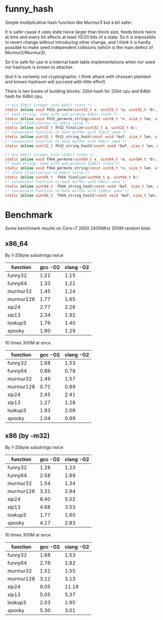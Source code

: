 funny_hash
==========

Simple multiplicative hash function like Murmur3 but a bit safer.

It is safer cause it uses state twice larger than block size, feeds block twice at time and every bit affects at least 10/20 bits of a state. So it is impossible to revert change without introducing other change, and I think it is hardly possible to make seed independent collisions (which is the main defect of Murmur2/Murmur3).

So it is safe for use in a internal hash table implementations when nor seed nor hashsum is known to attacker.

(but it is certainly not cryptographic: I think attack with choosen plaintext and known hashsum will succeed
with little effort)

There is two boxes of building blocks: 32bit hash for 32bit cpu and 64bit hash for 64bit cpu.

````C
/* mix 32bit integer into 64bit state */
static inline void fh32_permute(uint32_t v, uint32_t *a, uint32_t *b);
/* hash string, seed with and produce 64bit state */
static inline void fh32_permute_string(const uint8_t *v, size_t len, uint32_t *a, uint32_t *b);
/* state finalization to 32bit value */
static inline uint32_t fh32_finalize(uint32_t a, uint32_t b);
/* convenient function to hash buffer with 32bit seed */
static inline uint32_t fh32_string_hash(const void *buf, size_t len, uint32_t seed);
/* convenient function to hash buffer with 64bit seed */
static inline uint32_t fh32_string_hash2(const void *buf, size_t len, uint32_t seed1, uint32_t seed2);

/* mix 64bit integer into 128bit state */
static inline void fh64_permute(uint64_t v, uint64_t *a, uint64_t *b);
/* hash string, seed with and produce 128bit state */
static inline void fh64_permute_string(const uint8_t *v, size_t len, uint64_t *a, uint64_t *b);
/* state finalization to 64bit value */
static inline uint64_t  fh64_finalize(uint64_t a, uint64_t b);
/* convenient function to hash buffer with 64bit seed */
static inline uint64_t  fh64_string_hash(const void *buf, size_t len, uint64_t seed);
/* convenient function to hash buffer with 128bit seed */
static inline uint64_t  fh64_string_hash2(const void *buf, size_t len, uint64_t seed1, uint64_t seed2);
````

Benchmark
=========

Some benchmark results on Core-i7 2600 2400MHz 300M random blob:

x86_64
------

By 1-20byte substrings twice

function  | gcc -O2 | clang -O2
----------|---------|----------
funny32   |   1.21  |   1.15 
funny64   |   1.33  |   1.21 
murmur32  |   1.45  |   1.24 
murmur128 |   1.77  |   1.65 
sip24     |   2.77  |   2.26 
sip13     |   2.34  |   1.92 
lookup3   |   1.76  |   1.40 
spooky    |   1.60  |   1.29 

10 times 300M at once

function  | gcc -O2 | clang -O2
----------|---------|----------
funny32   |   1.68  |   1.53 
funny64   |   0.86  |   0.79 
murmur32  |   1.49  |   1.57 
murmur128 |   0.72  |   0.89 
sip24     |   2.45  |   2.41 
sip13     |   1.27  |   1.28 
lookup3   |   1.93  |   2.09 
spooky    |   1.04  |   0.99 

x86 (by -m32)
-------------

By 1-20byte substrings twice

function  | gcc -O2 | clang -O2
----------|---------|----------
funny32   |   1.28  |   1.23 
funny64   |   2.58  |   1.89 
murmur32  |   1.54  |   1.34 
murmur128 |   3.31  |   2.94 
sip24     |   6.40  |   5.02 
sip13     |   4.68  |   3.53 
lookup3   |   1.77  |   1.60 
spooky    |   4.17  |   2.83 

10 times 300M at once

function  | gcc -O2 | clang -O2
----------|---------|----------
funny32   |   1.68  |   1.53 
funny64   |   2.76  |   1.82 
murmur32  |   1.51  |   1.55 
murmur128 |   3.12  |   3.13 
sip24     |   9.05  |  11.18 
sip13     |   5.05  |   5.37 
lookup3   |   2.03  |   1.95 
spooky    |   5.30  |   3.01 
